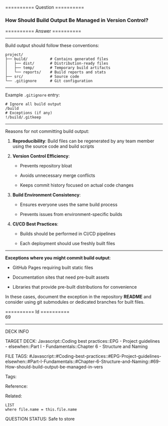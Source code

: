 ========== Question ==========  

### How Should Build Output Be Managed in Version Control?  

========== Answer ==========  

<hr>

Build output should follow these conventions:

```
project/
├── build/          # Contains generated files
│   ├── dist/       # Distribution-ready files
│   ├── temp/       # Temporary build artifacts
│   └── reports/    # Build reports and stats
├── src/            # Source code
└── .gitignore      # Git configuration
```

<hr>

Example `.gitignore` entry:

```gitignore
# Ignore all build output
/build
# Exceptions (if any)
!/build/.gitkeep
```

<hr>

Reasons for not committing build output:

1. **Reproducibility**: Build files can be regenerated by any team member using the source code and build scripts

2. **Version Control Efficiency**:

    - Prevents repository bloat

    - Avoids unnecessary merge conflicts

    - Keeps commit history focused on actual code changes

3. **Build Environment Consistency**:

    - Ensures everyone uses the same build process

    - Prevents issues from environment-specific builds

4. **CI/CD Best Practices**:

    - Builds should be performed in CI/CD pipelines

    - Each deployment should use freshly built files

<hr>

**Exceptions where you might commit build output**:

-   GitHub Pages requiring built static files

-   Documentation sites that need pre-built assets

-   Libraries that provide pre-built distributions for convenience

In these cases, document the exception in the repository **README** and consider using git submodules or dedicated branches for built files.

========== Id ==========  
69

---

DECK INFO

TARGET DECK: Javascript::Coding best practices::EPG - Project guidelines - elsewhen::Part I - Fundamentals::Chapter 6 - Structure and Naming

FILE TAGS: #Javascript::#Coding-best-practices::#EPG-Project-guidelines-elsewhen::#Part-I-Fundamentals::#Chapter-6-Structure-and-Naming::#69-How-should-build-output-be-managed-in-vers

Tags:

Reference:

Related:

```dataview
LIST
where file.name = this.file.name
```

QUESTION STATUS: Safe to store
